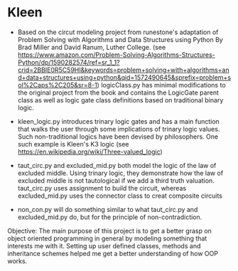 # Kleen
- Based on the circut modeling project from runestone's adaptation of Problem Solving with Algorithms and Data Structures using Python
By Brad Miller and David Ranum, Luther College. (see https://www.amazon.com/Problem-Solving-Algorithms-Structures-Python/dp/1590282574/ref=sr_1_1?crid=2BBIE0R5C59HI&keywords=problem+solving+with+algorithms+and+data+structures+using+python&qid=1572490645&sprefix=problem+sol%2Caps%2C205&sr=8-1) logicClass.py has minimal modifications to the original project from the book and contains 
the LogicGate parent class as well as logic gate class definitions based on traditional binary logic. 

- kleen_logic.py introduces trinary logic gates and has a main function that walks the user through some implications of trinary logic
values. Such non-traditional logics have been devised by philosophers. One such example is Kleen's K3 logic
(see https://en.wikipedia.org/wiki/Three-valued_logic)

- taut_circ.py and excluded_mid.py both model the logic of the law of excluded middle. Using trinary logic, they demonstrate how the law of excluded middle is not tautological if we add a third truth valuation. taut_circ.py uses assignment to build the circuit, whereas excluded_mid.py uses the connector class to creat composite circuits

- non_con.py will do something similar to what taut_circ.py and excluded_mid.py do, but for the principle of non-contradiction.

Objective:
The main purpose of this project is to get a better grasp on object oriented programming in general by modeling
something that interests me with it. Setting up user defined classes, methods and inheritance schemes helped
me get a better understanding of how OOP works.
